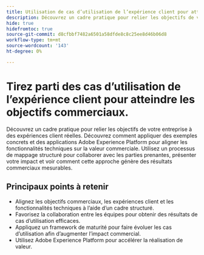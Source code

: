 ```yaml
---
title: Utilisation de cas d’utilisation de l’expérience client pour atteindre les objectifs commerciaux
description: Découvrez un cadre pratique pour relier les objectifs de votre entreprise à des expériences client réelles. Utilisez les feuilles de calcul incluses pour élaborer des stratégies, affiner et appliquer des cas d’utilisation efficacement dans Adobe Experience Platform.
hide: true
hidefromtoc: true
source-git-commit: d8cfbbf7482a6501a58dfde8c8c25ee8d46b06d8
workflow-type: tm+mt
source-wordcount: '143'
ht-degree: 0%

---
```


# Tirez parti des cas d’utilisation de l’expérience client pour atteindre les objectifs commerciaux.

Découvrez un cadre pratique pour relier les objectifs de votre entreprise à des expériences client réelles. Découvrez comment appliquer des exemples concrets et des applications Adobe Experience Platform pour aligner les fonctionnalités techniques sur la valeur commerciale. Utilisez un processus de mappage structuré pour collaborer avec les parties prenantes, présenter votre impact et voir comment cette approche génère des résultats commerciaux mesurables.

## Principaux points à retenir

- Alignez les objectifs commerciaux, les expériences client et les fonctionnalités techniques à l’aide d’un cadre structuré.
- Favorisez la collaboration entre les équipes pour obtenir des résultats de cas d’utilisation efficaces.
- Appliquez un framework de maturité pour faire évoluer les cas d’utilisation afin d’augmenter l’impact commercial.
- Utilisez Adobe Experience Platform pour accélérer la réalisation de valeur.
